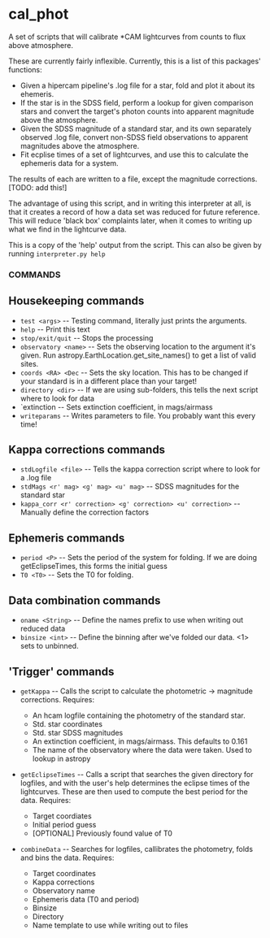 # cal_phot
A set of scripts that will calibrate *CAM lightcurves from counts to flux above atmosphere.

These are currently fairly inflexible. Currently, this is a list of this packages' functions:
- Given a hipercam pipeline's .log file for a star, fold and plot it about its ehemeris.
- If the star is in the SDSS field, perform a lookup for given comparison stars and convert the target's photon counts into apparent magnitude above the atmosphere.
- Given the SDSS magnitude of a standard star, and its own separately observed .log file, convert non-SDSS field observations to apparent magnitudes above the atmosphere.
- Fit ecplise times of a set of lightcurves, and use this to calculate the ephemeris data for a system.

The results of each are written to a file, except the magnitude corrections. [TODO: add this!]

The advantage of using this script, and in writing this interpreter at all, is that it creates a record of how a data set was reduced for future reference. This will reduce 'black box' complaints later, when it comes to writing up what we find in the lightcurve data.

This is a copy of the 'help' output from the script. This can also be given by running `interpreter.py help`

### COMMANDS

## Housekeeping commands
- `test <args>` -- Testing command, literally just prints the arguments.
- `help` -- Print this text
- `stop/exit/quit` -- Stops the processing
- `observatory <name>` -- Sets the observing location to the argument it's given. Run astropy.EarthLocation.get_site_names() to get a list of valid sites.
- `coords <RA> <Dec` -- Sets the sky location. This has to be changed if your standard is in a different place than your target!
- `directory <dir>` -- If we are using sub-folders, this tells the next script where to look for data
- `extinction <ext> -- Sets extinction coefficient, in mags/airmass
- `writeparams` -- Writes parameters to file. You probably want this every time!

## Kappa corrections commands
- `stdLogfile <file>` -- Tells the kappa correction script where to look for a .log file
- `stdMags <r' mag> <g' mag> <u' mag>` -- SDSS magnitudes for the standard star
- `kappa_corr <r' correction> <g' correction> <u' correction>` -- Manually define the correction factors

## Ephemeris commands
- `period <P>` -- Sets the period of the system for folding. If we are doing getEclipseTimes, this forms the initial guess
- `T0 <T0>` -- Sets the T0 for folding. 

## Data combination commands
- `oname <String>` -- Define the names prefix to use when writing out reduced data
- `binsize <int>` -- Define the binning after we've folded our data. <1> sets to unbinned.

## 'Trigger' commands
- `getKappa` -- Calls the script to calculate the photometric -> magnitude corrections.
    Requires:
     - An hcam logfile containing the photometry of the standard star.
     - Std. star coordinates
     - Std. star SDSS magnitudes
     - An extinction coefficient, in mags/airmass. This defaults to 0.161
     - The name of the observatory where the data were taken. Used to lookup in astropy
  
- `getEclipseTimes` -- Calls a script that searches the given directory for logfiles, and with the user's help determines the eclipse times of the lightcurves. These are then used to compute the best period for the data.
    Requires: 
     - Target coordiates
     - Initial period guess
     - [OPTIONAL] Previously found value of T0

- `combineData` -- Searches for logfiles, callibrates the photometry, folds and bins the data.
    Requires: 
     - Target coordinates
     - Kappa corrections
     - Observatory name
     - Ephemeris data (T0 and period)
     - Binsize
     - Directory
     - Name template to use while writing out to files
